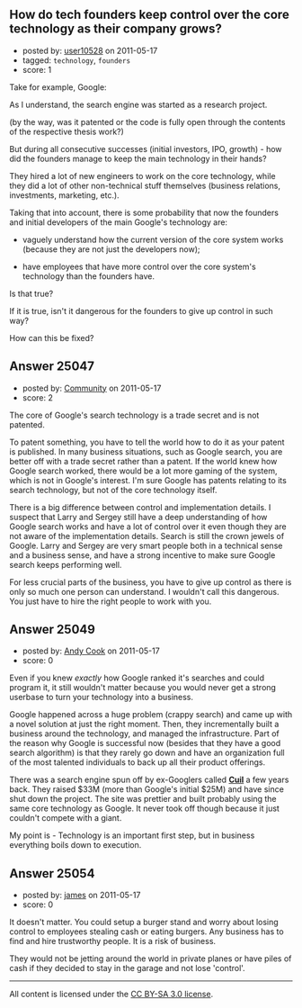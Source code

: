 ## How do tech founders keep control over the core technology as their company grows?

- posted by: [user10528](https://stackexchange.com/users/-1/10528-user10528) on 2011-05-17
- tagged: `technology`, `founders`
- score: 1

Take for example, Google:

As I understand, the search engine was started as a research project.

(by the way, was it patented or the code is fully open through the contents of the respective thesis work?)

But during all consecutive successes (initial investors, IPO, growth) - how did the founders manage to keep the main technology in their hands?

They hired a lot of new engineers to work on the core technology, while they did a lot of other non-technical stuff themselves (business relations, investments, marketing, etc.).

Taking that into account, there is some probability that now the founders and initial developers of the main Google's technology are:


- vaguely understand how the current version of the core system works (because they are not just the developers now);

- have employees that have more control over the core system's technology than the founders have.

Is that true?

If it is true, isn't it dangerous for the founders to give up control in such way?

How can this be fixed?


## Answer 25047

- posted by: [Community](https://stackexchange.com/users/-1/-1-community) on 2011-05-17
- score: 2

The core of Google's search technology is a trade secret and is not patented.

To patent something, you have to tell the world how to do it as your patent is published.  In many business situations, such as Google search, you are better off with a trade secret rather than a patent.  If the world knew how Google search worked, there would be a lot more gaming of the system, which is not in Google's interest.  I'm sure Google has patents relating to its search technology, but not of the core technology itself.

There is a big difference between control and implementation details.  I suspect that Larry and Sergey still have a deep understanding of how Google search works and have a lot of control over it even though they are not aware of the implementation details.  Search is still the crown jewels of Google.  Larry and Sergey are very smart people both in a technical sense and a business sense, and have a strong incentive to make sure Google search keeps performing well.

For less crucial parts of the business, you have to give up control as there is only so much one person can understand.  I wouldn't call this dangerous.  You just have to hire the right people to work with you.


## Answer 25049

- posted by: [Andy Cook](https://stackexchange.com/users/-1/6493-andy-cook) on 2011-05-17
- score: 0

<p>Even if you knew <em>exactly</em> how Google ranked it's searches and could program it, it still wouldn't matter because you would never get a strong userbase to turn your technology into a business.</p>

<p>Google happened across a huge problem (crappy search) and came up with a novel solution at just the right moment. Then, they incrementally built a business around the technology, and managed the infrastructure. Part of the reason why Google is successful now (besides that they have a good search algorithm) is that they rarely go down and have an organization full of the most talented individuals to back up all their product offerings. </p>

<p>There was a search engine spun off by ex-Googlers called <a href="http://techcrunch.com/2010/09/17/cuil-goes-down-and-we-hear-its-down-for-good/" rel="nofollow"><strong>Cuil</strong></a> a few years back. They raised $33M (more than Google's initial $25M) and have since shut down the project. The site was prettier and built probably using the same core technology as Google. It never took off though because it just couldn't compete with a giant.</p>

<p>My point is - Technology is an important first step, but in business everything boils down to execution.</p>



## Answer 25054

- posted by: [james](https://stackexchange.com/users/-1/5800-james) on 2011-05-17
- score: 0

It doesn't matter. You could setup a burger stand and worry about losing control to employees stealing cash or eating burgers. Any business has to find and hire trustworthy people. It is a risk of business.

They would not be jetting around the world in private planes or have piles of cash if they decided to stay in the garage and not lose 'control'. 



---

All content is licensed under the [CC BY-SA 3.0 license](https://creativecommons.org/licenses/by-sa/3.0/).
